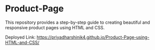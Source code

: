 # Product-Page
This repository provides a step-by-step guide to creating beautiful and responsive product pages using HTML and CSS.

Deployed Link:
https://priyadharshinik4.github.io/Product-Page-using-HTML-and-CSS/
